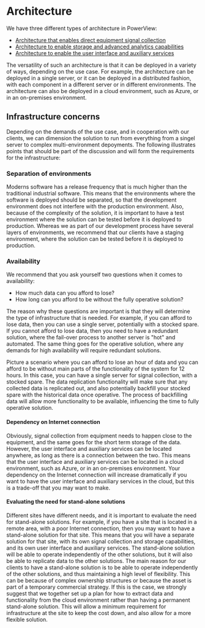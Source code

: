 # Architecture

We have three different types of architecture in PowerView:

* [Architecture that enables direct equipment signal collection](signals/)
* [Architecture to enable storage and advanced analytics capabilities](advanced_analytics/)
* [Architecture to enable the user interface and auxiliary services](auxiliary/)

The versatility of such an architecture is that it can be deployed in a variety of ways, depending on the use case. For example, the architecture can be deployed in a single server, or it can be deployed in a distributed fashion, with each component in a different server or in different environments. The architecture can also be deployed in a cloud environment, such as Azure, or in an on-premises environment.

## Infrastructure concerns

Depending on the demands of the use case, and in cooperation with our clients, we can dimension the solution to run from everything from a singel server to complex multi-environment depoyments. The following illustrates points that should be part of the discussion and will form the requirements for the infrastructure:

### Separation of environments

Moderns software has a release frequency that is much higher than the traditional industrial software. This means that the environments where the software is deployed should be separated, so that the development environment does not interfere with the production environment. Also, because of the complexity of the solution, it is important to have a test environment where the solution can be tested before it is deployed to production. Whereas we as part of our development process have several layers of environments, we recommend that our clients have a staging environment, where the solution can be tested before it is deployed to production.

### Availability

We recommend that you ask yourself two questions when it comes to availability:

* How much data can you afford to lose?
* How long can you afford to be without the fully operative solution?

The reason why these questions are important is that they will determine the type of infrastructure that is needed. For example, if you can afford to lose data, then you can use a single server, potentially with a stocked spare. If you cannot afford to lose data, then you need to have a redundant solution, where the fail-over process to another server is "hot" and automated. The same thing goes for the operative solution, where any demands for high availability will require redundant solutions.

Picture a scenario where you can afford to lose an hour of data and you can afford to be without main parts of the functionality of the system for 12 hours. In this case, you can have a single server for signal collection, with a stocked spare. The data replication functionality will make sure that any collected data is replicated out, and also potentially backfill your stocked spare with the historical data once operative. The process of backfilling data will allow more functionality to be available, influencing the time to fully operative solution.

#### Dependency on Internet connection

Obviously, signal collection from equipment needs to happen close to the equipment, and the same goes for the short term storage of the data. However, the user interface and auxiliary services can be located anywhere, as long as there is a connection between the two. This means that the user interface and auxiliary services can be located in a cloud environment, such as Azure, or in an on-premises environment. Your dependency on the Internet connection will increase dramatically if you want to have the user interface and auxiliary services in the cloud, but this is a trade-off that you may want to make.

#### Evaluating the need for stand-alone solutions

Different sites have different needs, and it is important to evaluate the need for stand-alone solutions. For example, if you have a site that is located in a remote area, with a poor Internet connection, then you may want to have a stand-alone solution for that site. This means that you will have a separate solution for that site, with its own signal collection and storage capabilities, and its own user interface and auxiliary services. The stand-alone solution will be able to operate independently of the other solutions, but it will also be able to replicate data to the other solutions. The main reason for our clients to have a stand-alone solution is to be able to operate independently of the other solutions, and thus maintaining a high level of flexibility. This can be because of complex ownership structures or because the asset is part of a temporary commercial strategy. If this is the case, we strongly suggest that we together set up a plan for how to extract data and functionality from the cloud environment rather than having a permanent stand-alone solution. This will allow a minimum requirement for infrastructure at the site to keep the cost down, and also allow for a more flexible solution.

